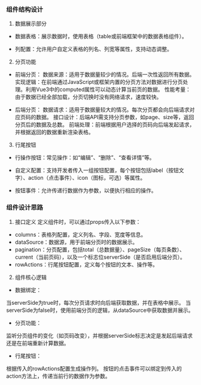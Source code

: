 ### 组件结构设计

1. 数据展示部分

- 数据表格：展示数据时，使用表格（table或前端框架中的数据表格组件）。

- 列配置：允许用户自定义表格的列名、列宽等属性，支持动态调整。

2. 分页功能

- 前端分页：
数据来源：适用于数据量较少的情况。后端一次性返回所有数据。
实现逻辑：在前端通过JavaScript或框架内置的分页方法对数据进行分页处理。利用Vue3中的computed属性可以动态计算当前页的数据。
性能考量：由于数据已经全部加载，分页切换时没有网络请求，速度较快。

- 后端分页：
数据请求：适用于数据量较大的情况。每次分页都会向后端请求对应页码的数据。
接口设计：后端API需支持分页参数，如page、size等，返回分页后的数据及总数。
前端处理：前端根据用户选择的页码向后端发起请求，并根据返回的数据重新渲染表格。

3. 行尾按钮

- 行操作按钮：常见操作：如“编辑”、“删除”、“查看详情”等。

- 自定义配置：支持开发者传入一组按钮配置，每个按钮包括label（按钮文字）、action（点击事件）、icon（图标，可选）等属性。

- 按钮事件：允许传递行数据作为参数，以便执行相应的操作。

### 组件设计思路

1. 接口定义
定义组件时，可以通过props传入以下参数：

- columns：表格列配置，定义列名、字段、宽度等信息。
- dataSource：数据源，用于前端分页时的数据展示。
- pagination：分页配置，包括total（总数据量）、pageSize（每页条数）、current（当前页码），以及一个标志位serverSide（是否启用后端分页）。
- rowActions：行尾按钮配置，定义每个按钮的文本、操作等。

2. 组件核心逻辑
- 数据绑定：

当serverSide为true时，每次分页请求时向后端获取数据，并在表格中展示。
当serverSide为false时，使用前端分页的逻辑，从dataSource中获取数据并展示。

- 分页功能：

监听分页组件的变化（如页码改变），并根据serverSide标志决定是发起后端请求还是在前端重新计算数据。

- 行尾按钮：

根据传入的rowActions配置生成操作列。
按钮的点击事件可以绑定到传入的action方法上，传递当前行的数据作为参数。